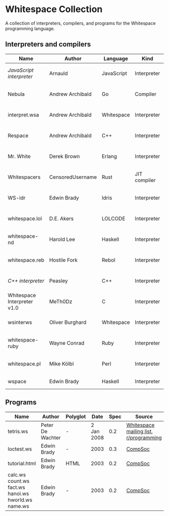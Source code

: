 # Whitespace Collection

A collection of interpreters, compilers, and programs for the Whitespace
programming language.

## Interpreters and compilers

| Name            | Author           | Language   | Kind         | Date        | Spec     | Source |
| --------------- | ---------------- | ---------- | ------------ | ----------- | -------- | ------ |
| *JavaScript interpreter* | Arnauld | JavaScript | Interpreter  | 1 Feb 2020  | 0.3      | [Code Golf](https://codegolf.stackexchange.com/questions/198694/write-a-whitespace-interpreter/198770#198770) |
| Nebula          | Andrew Archibald | Go         | Compiler     | 8 Jun 2019  | 0.3      | [GitHub](https://github.com/andrewarchi/nebula) |
| interpret.wsa   | Andrew Archibald | Whitespace | Interpreter  | 5 Jun 2019  | 0.3      | [GitHub](https://github.com/andrewarchi/nebula/blob/master/programs/interpret.wsa) |
| Respace         | Andrew Archibald | C++        | Interpreter  | 15 Apr 2018 | 0.3      | [GitHub](https://github.com/andrewarchi/respace) |
| Mr. White       | Derek Brown      | Erlang     | Interpreter  | 23 Mar 2017 | 0.3      | [GitHub](https://github.com/derek121/mrwhite) |
| Whitespacers    | CensoredUsername | Rust       | JIT compiler | 19 Jun 2016 | 0.3      | [GitHub](https://github.com/CensoredUsername/whitespace-rs) |
| WS-idr          | Edwin Brady      | Idris      | Interpreter  | 25 Nov 2012 | 0.3      | [GitHub](https://github.com/edwinb/WS-idr) |
| whitespace.lol  | D.E. Akers       | LOLCODE    | Interpreter  | 20 Nov 2016 | 0.3      | [GitHub](https://github.com/hostilefork/whitespacers/tree/master/lolcode) |
| whitespace-nd   | Harold Lee       | Haskell    | Interpreter  | 9 Jun 2012  | 0.3 with shuffle | [GitHub](https://github.com/haroldl/whitespace-nd) |
| whitespace.reb  | Hostile Fork     | Rebol      | Interpreter  | 10 Jul 2010 | 0.3      | [GitHub](https://github.com/hostilefork/whitespacers/tree/master/rebol) |
| *C++ interpreter* | Peasley        | C++        | Interpreter  | 5 Feb 2010  | 0.3      | [rohitab.com](http://www.rohitab.com/discuss/topic/35639-c-whitespace-interpreter/?p=10074137) |
| Whitespace Interpreter v1.0 | MeTh0Dz | C       | Interpreter  | 30 Jan 2010 | 0.3      | [rohitab.com](http://www.rohitab.com/discuss/topic/35639-c-whitespace-interpreter/) |
| wsinterws       | Oliver Burghard  | Whitespace | Interpreter  | 24 Apr 2003 | 0.2      | [burghard.info](https://web.archive.org/web/20030608024503/http://www.burghard.info/code/whitespace/wsinterws/index.html) |
| whitespace-ruby | Wayne Conrad     | Ruby       | Interpreter  | 2 Apr 2003  | 0.2      | [yagni.com](https://web.archive.org/web/20120417161917/http://yagni.com/whitespace/index.html) |
| whitespace.pl   | Mike Kölbl       | Perl       | Interpreter  | 1 Apr 2003  | 0.2      | [CompSoc][compsoc] |
| wspace          | Edwin Brady      | Haskell    | Interpreter  | 2002        | 0.2, 0.3 | [CompSoc][compsoc] |

## Programs

| Name            | Author           | Polyglot | Date        | Spec | Source |
| --------------- | ---------------- | -------- | ----------- | ---- | ------ |
| tetris.ws       | Peter De Wachter | -        | 2 Jan 2008  | 0.2  | [Whitespace mailing list][tetris-mail], [r/programming][tetris-reddit] |
| loctest.ws      | Edwin Brady      | -        | 2003        | 0.3  | [CompSoc][compsoc] |
| tutorial.html   | Edwin Brady      | HTML     | 2003        | 0.2  | [CompSoc][compsoc] |
| calc.ws<br>count.ws<br>fact.ws<br>hanoi.ws<br>hworld.ws<br>name.ws | Edwin Brady | - | 2003 | 0.2 | [CompSoc][compsoc] |

[compsoc]: https://web.archive.org/web/20150717140342/http://compsoc.dur.ac.uk:80/whitespace/download.php
[tetris-mail]: https://web.archive.org/web/20141011193149/http://compsoc.dur.ac.uk/archives/whitespace/2008-January/000067.html
[tetris-reddit]: https://www.reddit.com/r/programming/comments/9nw1e/most_unreadable_programming_language_ever/c0dkzzw/
